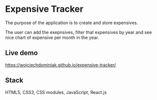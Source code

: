 # Expensive Tracker

The purpose of the application is to create and store expensives.

The user can add the exepnsives, filter that expensives by year and see nice chart of expensive per month in the year.

## Live demo

https://wojciechdominiak.github.io/expensive-tracker/

## Stack

HTML5, CSS3, CSS modules, JavaScript, React.js
